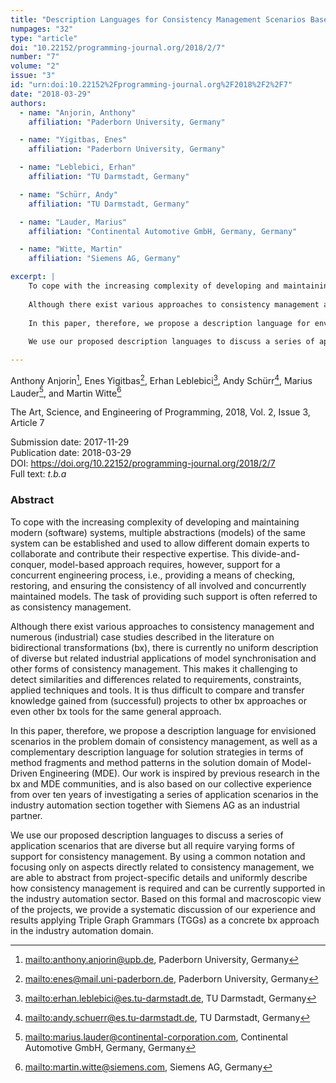 ```yaml
---
title: "Description Languages for Consistency Management Scenarios Based on Examples from the Industry Automation Domain"
numpages: "32"
type: "article"
doi: "10.22152/programming-journal.org/2018/2/7"
number: "7"
volume: "2"
issue: "3"
id: "urn:doi:10.22152%2Fprogramming-journal.org%2F2018%2F2%2F7"
date: "2018-03-29"
authors: 
  - name: "Anjorin, Anthony"
    affiliation: "Paderborn University, Germany"

  - name: "Yigitbas, Enes"
    affiliation: "Paderborn University, Germany"

  - name: "Leblebici, Erhan"
    affiliation: "TU Darmstadt, Germany"

  - name: "Schürr, Andy"
    affiliation: "TU Darmstadt, Germany"

  - name: "Lauder, Marius"
    affiliation: "Continental Automotive GmbH, Germany, Germany"

  - name: "Witte, Martin"
    affiliation: "Siemens AG, Germany"

excerpt: |
    To cope with the increasing complexity of developing and maintaining modern (software) systems, multiple abstractions (models) of the same system can be established and used to allow different domain experts to collaborate and contribute their respective expertise. This divide-and-conquer, model-based approach requires, however, support for a concurrent engineering process, i.e., providing a means of checking, restoring, and ensuring the consistency of all involved and concurrently maintained models. The task of providing such support is often referred to as consistency management.
    
    Although there exist various approaches to consistency management and numerous (industrial) case studies described in the literature on bidirectional transformations (bx), there is currently no uniform description of diverse but related industrial applications of model synchronisation and other forms of consistency management. This makes it challenging to detect similarities and differences related to requirements, constraints, applied techniques and tools. It is thus difficult to compare and transfer knowledge gained from (successful) projects to other bx approaches or even other bx tools for the same general approach.
    
    In this paper, therefore, we propose a description language for envisioned scenarios in the problem domain of consistency management, as well as a complementary description language for solution strategies in terms of method fragments and method patterns in the solution domain of Model-Driven Engineering (MDE). Our work is inspired by previous research in the bx and MDE communities, and is also based on our collective experience from over ten years of investigating a series of application scenarios in the industry automation section together with Siemens AG as an industrial partner.
    
    We use our proposed description languages to discuss a series of application scenarios that are diverse but all require varying forms of support for consistency management. By using a common notation and focusing only on aspects directly related to consistency management, we are able to abstract from project-specific details and uniformly describe how consistency management is required and can be currently supported in the industry automation sector. Based on this formal and macroscopic view of the projects, we provide a systematic discussion of our experience and results applying Triple Graph Grammars (TGGs) as a concrete bx approach in the industry automation domain.

---
```

Anthony Anjorin[^1], Enes Yigitbas[^2], Erhan Leblebici[^3], Andy Schürr[^4], Marius Lauder[^5], and Martin Witte[^6]

The Art, Science, and Engineering of Programming, 2018, Vol. 2, Issue 3, Article 7

Submission date: 2017-11-29  
Publication date: 2018-03-29  
DOI: <https://doi.org/10.22152/programming-journal.org/2018/2/7>  
Full text: *t.b.a*  


### Abstract
To cope with the increasing complexity of developing and maintaining modern (software) systems, multiple abstractions (models) of the same system can be established and used to allow different domain experts to collaborate and contribute their respective expertise. This divide-and-conquer, model-based approach requires, however, support for a concurrent engineering process, i.e., providing a means of checking, restoring, and ensuring the consistency of all involved and concurrently maintained models. The task of providing such support is often referred to as consistency management.

Although there exist various approaches to consistency management and numerous (industrial) case studies described in the literature on bidirectional transformations (bx), there is currently no uniform description of diverse but related industrial applications of model synchronisation and other forms of consistency management. This makes it challenging to detect similarities and differences related to requirements, constraints, applied techniques and tools. It is thus difficult to compare and transfer knowledge gained from (successful) projects to other bx approaches or even other bx tools for the same general approach.

In this paper, therefore, we propose a description language for envisioned scenarios in the problem domain of consistency management, as well as a complementary description language for solution strategies in terms of method fragments and method patterns in the solution domain of Model-Driven Engineering (MDE). Our work is inspired by previous research in the bx and MDE communities, and is also based on our collective experience from over ten years of investigating a series of application scenarios in the industry automation section together with Siemens AG as an industrial partner.

We use our proposed description languages to discuss a series of application scenarios that are diverse but all require varying forms of support for consistency management. By using a common notation and focusing only on aspects directly related to consistency management, we are able to abstract from project-specific details and uniformly describe how consistency management is required and can be currently supported in the industry automation sector. Based on this formal and macroscopic view of the projects, we provide a systematic discussion of our experience and results applying Triple Graph Grammars (TGGs) as a concrete bx approach in the industry automation domain.


[^1]: <mailto:anthony.anjorin@upb.de>, Paderborn University, Germany
[^2]: <mailto:enes@mail.uni-paderborn.de>, Paderborn University, Germany
[^3]: <mailto:erhan.leblebici@es.tu-darmstadt.de>, TU Darmstadt, Germany
[^4]: <mailto:andy.schuerr@es.tu-darmstadt.de>, TU Darmstadt, Germany
[^5]: <mailto:marius.lauder@continental-corporation.com>, Continental Automotive GmbH, Germany, Germany
[^6]: <mailto:martin.witte@siemens.com>, Siemens AG, Germany
